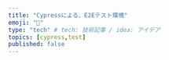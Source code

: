 ```yaml
---
title: "Cypressによる、E2Eテスト環境"
emoji: "👏"
type: "tech" # tech: 技術記事 / idea: アイデア
topics: [cypress,test]
published: false
---
```


